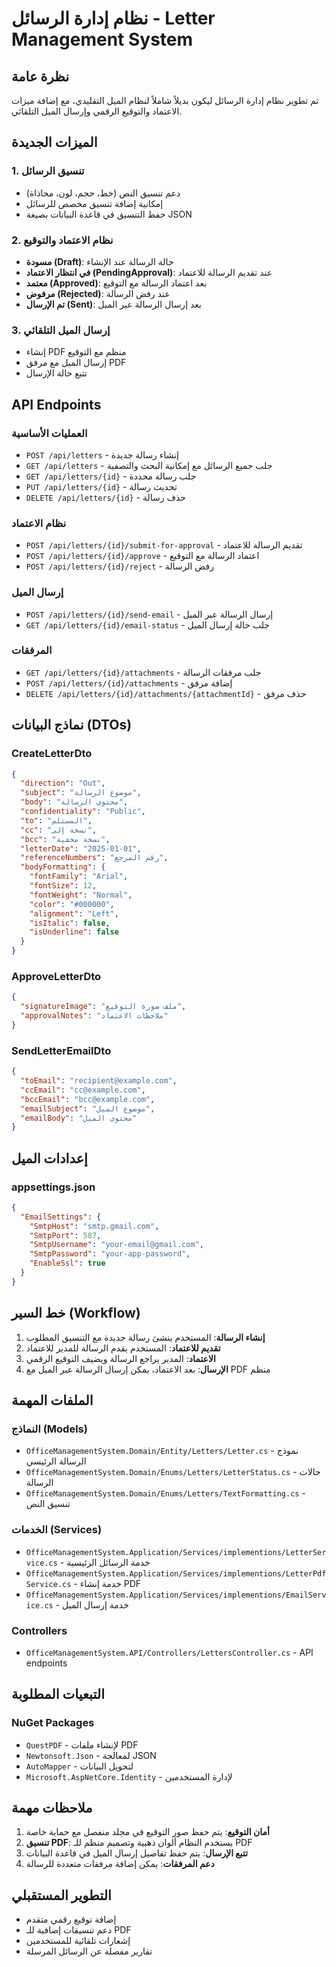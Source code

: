 # نظام إدارة الرسائل - Letter Management System

## نظرة عامة

تم تطوير نظام إدارة الرسائل ليكون بديلاً شاملاً لنظام الميل التقليدي، مع إضافة ميزات الاعتماد والتوقيع الرقمي وإرسال الميل التلقائي.

## الميزات الجديدة

### 1. تنسيق الرسائل

- دعم تنسيق النص (خط، حجم، لون، محاذاة)
- إمكانية إضافة تنسيق مخصص للرسائل
- حفظ التنسيق في قاعدة البيانات بصيغة JSON

### 2. نظام الاعتماد والتوقيع

- **مسودة (Draft)**: حالة الرسالة عند الإنشاء
- **في انتظار الاعتماد (PendingApproval)**: عند تقديم الرسالة للاعتماد
- **معتمد (Approved)**: بعد اعتماد الرسالة مع التوقيع
- **مرفوض (Rejected)**: عند رفض الرسالة
- **تم الإرسال (Sent)**: بعد إرسال الرسالة عبر الميل

### 3. إرسال الميل التلقائي

- إنشاء PDF منظم مع التوقيع
- إرسال الميل مع مرفق PDF
- تتبع حالة الإرسال

## API Endpoints

### العمليات الأساسية

- `POST /api/letters` - إنشاء رسالة جديدة
- `GET /api/letters` - جلب جميع الرسائل مع إمكانية البحث والتصفية
- `GET /api/letters/{id}` - جلب رسالة محددة
- `PUT /api/letters/{id}` - تحديث رسالة
- `DELETE /api/letters/{id}` - حذف رسالة

### نظام الاعتماد

- `POST /api/letters/{id}/submit-for-approval` - تقديم الرسالة للاعتماد
- `POST /api/letters/{id}/approve` - اعتماد الرسالة مع التوقيع
- `POST /api/letters/{id}/reject` - رفض الرسالة

### إرسال الميل

- `POST /api/letters/{id}/send-email` - إرسال الرسالة عبر الميل
- `GET /api/letters/{id}/email-status` - جلب حالة إرسال الميل

### المرفقات

- `GET /api/letters/{id}/attachments` - جلب مرفقات الرسالة
- `POST /api/letters/{id}/attachments` - إضافة مرفق
- `DELETE /api/letters/{id}/attachments/{attachmentId}` - حذف مرفق

## نماذج البيانات (DTOs)

### CreateLetterDto

```json
{
  "direction": "Out",
  "subject": "موضوع الرسالة",
  "body": "محتوى الرسالة",
  "confidentiality": "Public",
  "to": "المستلم",
  "cc": "نسخة إلى",
  "bcc": "نسخة مخفية",
  "letterDate": "2025-01-01",
  "referenceNumbers": "رقم المرجع",
  "bodyFormatting": {
    "fontFamily": "Arial",
    "fontSize": 12,
    "fontWeight": "Normal",
    "color": "#000000",
    "alignment": "Left",
    "isItalic": false,
    "isUnderline": false
  }
}
```

### ApproveLetterDto

```json
{
  "signatureImage": "ملف صورة التوقيع",
  "approvalNotes": "ملاحظات الاعتماد"
}
```

### SendLetterEmailDto

```json
{
  "toEmail": "recipient@example.com",
  "ccEmail": "cc@example.com",
  "bccEmail": "bcc@example.com",
  "emailSubject": "موضوع الميل",
  "emailBody": "محتوى الميل"
}
```

## إعدادات الميل

### appsettings.json

```json
{
  "EmailSettings": {
    "SmtpHost": "smtp.gmail.com",
    "SmtpPort": 587,
    "SmtpUsername": "your-email@gmail.com",
    "SmtpPassword": "your-app-password",
    "EnableSsl": true
  }
}
```

## خط السير (Workflow)

1. **إنشاء الرسالة**: المستخدم ينشئ رسالة جديدة مع التنسيق المطلوب
2. **تقديم للاعتماد**: المستخدم يقدم الرسالة للمدير للاعتماد
3. **الاعتماد**: المدير يراجع الرسالة ويضيف التوقيع الرقمي
4. **الإرسال**: بعد الاعتماد، يمكن إرسال الرسالة عبر الميل مع PDF منظم

## الملفات المهمة

### النماذج (Models)

- `OfficeManagementSystem.Domain/Entity/Letters/Letter.cs` - نموذج الرسالة الرئيسي
- `OfficeManagementSystem.Domain/Enums/Letters/LetterStatus.cs` - حالات الرسالة
- `OfficeManagementSystem.Domain/Enums/Letters/TextFormatting.cs` - تنسيق النص

### الخدمات (Services)

- `OfficeManagementSystem.Application/Services/implementions/LetterService.cs` - خدمة الرسائل الرئيسية
- `OfficeManagementSystem.Application/Services/implementions/LetterPdfService.cs` - خدمة إنشاء PDF
- `OfficeManagementSystem.Application/Services/implementions/EmailService.cs` - خدمة إرسال الميل

### Controllers

- `OfficeManagementSystem.API/Controllers/LettersController.cs` - API endpoints

## التبعيات المطلوبة

### NuGet Packages

- `QuestPDF` - لإنشاء ملفات PDF
- `Newtonsoft.Json` - لمعالجة JSON
- `AutoMapper` - لتحويل البيانات
- `Microsoft.AspNetCore.Identity` - لإدارة المستخدمين

## ملاحظات مهمة

1. **أمان التوقيع**: يتم حفظ صور التوقيع في مجلد منفصل مع حماية خاصة
2. **تنسيق PDF**: يستخدم النظام ألوان ذهبية وتصميم منظم للـ PDF
3. **تتبع الإرسال**: يتم حفظ تفاصيل إرسال الميل في قاعدة البيانات
4. **دعم المرفقات**: يمكن إضافة مرفقات متعددة للرسالة

## التطوير المستقبلي

- إضافة توقيع رقمي متقدم
- دعم تنسيقات إضافية للـ PDF
- إشعارات تلقائية للمستخدمين
- تقارير مفصلة عن الرسائل المرسلة
